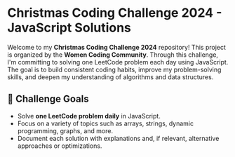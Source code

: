 
# Christmas Coding Challenge 2024 - JavaScript Solutions

Welcome to my **Christmas Coding Challenge 2024** repository! This project is organized by the **Women Coding Community**. Through this challenge, I'm committing to solving one LeetCode problem each day using JavaScript. The goal is to build consistent coding habits, improve my problem-solving skills, and deepen my understanding of algorithms and data structures.

## 📅 Challenge Goals

- Solve **one LeetCode problem daily** in JavaScript.
- Focus on a variety of topics such as arrays, strings, dynamic programming, graphs, and more.
- Document each solution with explanations and, if relevant, alternative approaches or optimizations.
